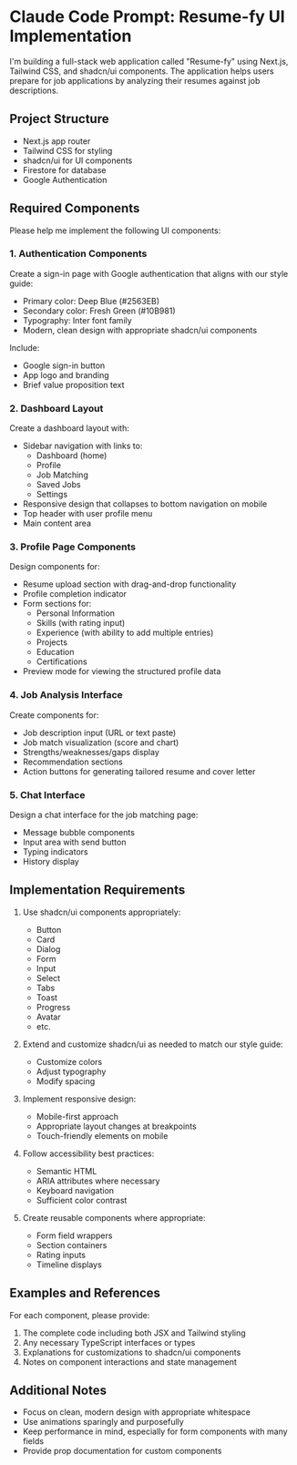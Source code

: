 # Claude Code Prompt: Resume-fy UI Implementation

I'm building a full-stack web application called "Resume-fy" using Next.js, Tailwind CSS, and shadcn/ui components. The application helps users prepare for job applications by analyzing their resumes against job descriptions.

## Project Structure

- Next.js app router
- Tailwind CSS for styling
- shadcn/ui for UI components
- Firestore for database
- Google Authentication

## Required Components

Please help me implement the following UI components:

### 1. Authentication Components

Create a sign-in page with Google authentication that aligns with our style guide:

- Primary color: Deep Blue (#2563EB)
- Secondary color: Fresh Green (#10B981)
- Typography: Inter font family
- Modern, clean design with appropriate shadcn/ui components

Include:

- Google sign-in button
- App logo and branding
- Brief value proposition text

### 2. Dashboard Layout

Create a dashboard layout with:

- Sidebar navigation with links to:
  - Dashboard (home)
  - Profile
  - Job Matching
  - Saved Jobs
  - Settings
- Responsive design that collapses to bottom navigation on mobile
- Top header with user profile menu
- Main content area

### 3. Profile Page Components

Design components for:

- Resume upload section with drag-and-drop functionality
- Profile completion indicator
- Form sections for:
  - Personal Information
  - Skills (with rating input)
  - Experience (with ability to add multiple entries)
  - Projects
  - Education
  - Certifications
- Preview mode for viewing the structured profile data

### 4. Job Analysis Interface

Create components for:

- Job description input (URL or text paste)
- Job match visualization (score and chart)
- Strengths/weaknesses/gaps display
- Recommendation sections
- Action buttons for generating tailored resume and cover letter

### 5. Chat Interface

Design a chat interface for the job matching page:

- Message bubble components
- Input area with send button
- Typing indicators
- History display

## Implementation Requirements

1. Use shadcn/ui components appropriately:
   - Button
   - Card
   - Dialog
   - Form
   - Input
   - Select
   - Tabs
   - Toast
   - Progress
   - Avatar
   - etc.

2. Extend and customize shadcn/ui as needed to match our style guide:
   - Customize colors
   - Adjust typography
   - Modify spacing

3. Implement responsive design:
   - Mobile-first approach
   - Appropriate layout changes at breakpoints
   - Touch-friendly elements on mobile

4. Follow accessibility best practices:
   - Semantic HTML
   - ARIA attributes where necessary
   - Keyboard navigation
   - Sufficient color contrast

5. Create reusable components where appropriate:
   - Form field wrappers
   - Section containers
   - Rating inputs
   - Timeline displays

## Examples and References

For each component, please provide:

1. The complete code including both JSX and Tailwind styling
2. Any necessary TypeScript interfaces or types
3. Explanations for customizations to shadcn/ui components
4. Notes on component interactions and state management

## Additional Notes

- Focus on clean, modern design with appropriate whitespace
- Use animations sparingly and purposefully
- Keep performance in mind, especially for form components with many fields
- Provide prop documentation for custom components
